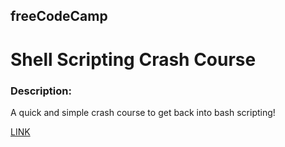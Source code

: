 ## freeCodeCamp

# Shell Scripting Crash Course

### Description:
A quick and simple crash course to get back into bash scripting!

[LINK](https://www.freecodecamp.org/news/shell-scripting-crash-course-how-to-write-bash-scripts-in-linux/)
